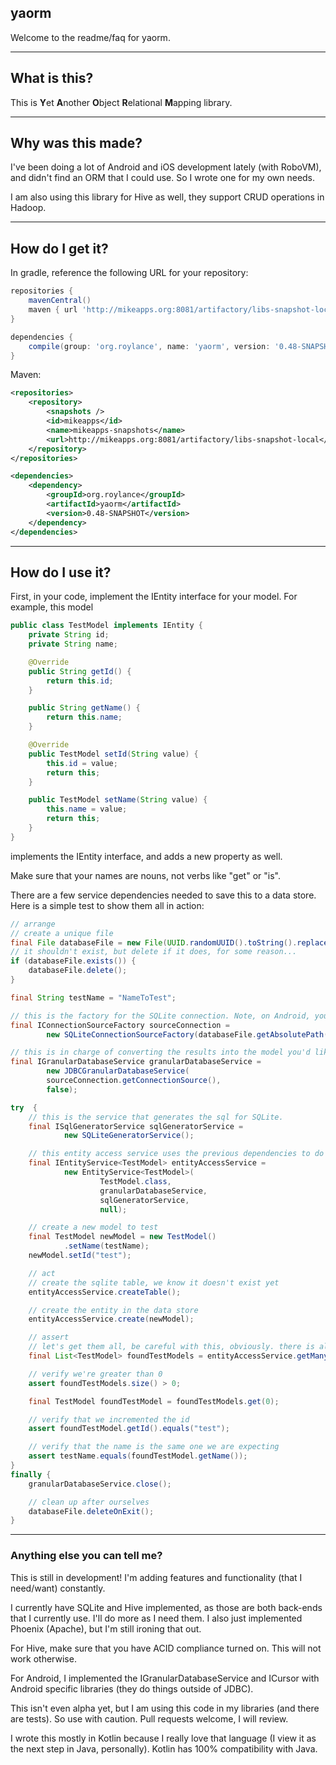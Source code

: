## yaorm

Welcome to the readme/faq for yaorm.


***


## What is this?

This is **Y**et **A**nother **O**bject **R**elational **M**apping library. 


***


## Why was this made?

I've been doing a lot of Android and iOS development lately (with RoboVM), and didn't find an ORM that I could use. So I wrote one for my own needs.

I am also using this library for Hive as well, they support CRUD operations in Hadoop.


***


## How do I get it?


In gradle, reference the following URL for your repository:
```groovy
repositories {
    mavenCentral()
    maven { url 'http://mikeapps.org:8081/artifactory/libs-snapshot-local' }
}

dependencies {
    compile(group: 'org.roylance', name: 'yaorm', version: '0.48-SNAPSHOT')
}
```

Maven:
```xml
<repositories>
    <repository>
        <snapshots />
        <id>mikeapps</id>
        <name>mikeapps-snapshots</name>
        <url>http://mikeapps.org:8081/artifactory/libs-snapshot-local</url>
    </repository>
</repositories>

<dependencies>
    <dependency>
        <groupId>org.roylance</groupId>
        <artifactId>yaorm</artifactId>
        <version>0.48-SNAPSHOT</version>
    </dependency>
</dependencies>
```


***

## How do I use it?


First, in your code, implement the IEntity interface for your model. For example, this model

```java
public class TestModel implements IEntity {
    private String id;
    private String name;

    @Override
    public String getId() {
        return this.id;
    }

    public String getName() {
        return this.name;
    }

    @Override
    public TestModel setId(String value) {
        this.id = value;
        return this;
    }

    public TestModel setName(String value) {
        this.name = value;
        return this;
    }
}
```

implements the IEntity interface, and adds a new property as well. 

Make sure that your names are nouns, not verbs like "get" or "is".

There are a few service dependencies needed to save this to a data store. Here is a simple test to show them all in action:

```java
// arrange
// create a unique file
final File databaseFile = new File(UUID.randomUUID().toString().replace("-", ""));
// it shouldn't exist, but delete if it does, for some reason...
if (databaseFile.exists()) {
    databaseFile.delete();
}

final String testName = "NameToTest";

// this is the factory for the SQLite connection. Note, on Android, you can implement this interface and hook it in
final IConnectionSourceFactory sourceConnection =
        new SQLiteConnectionSourceFactory(databaseFile.getAbsolutePath());

// this is in charge of converting the results into the model you'd like. Using JDBC for now, but on Android, just implement this interface
final IGranularDatabaseService granularDatabaseService =
        new JDBCGranularDatabaseService(
        sourceConnection.getConnectionSource(),
        false);

try  {
    // this is the service that generates the sql for SQLite.
    final ISqlGeneratorService sqlGeneratorService =
            new SQLiteGeneratorService();

    // this entity access service uses the previous dependencies to do common CRUD operations against the data store
    final IEntityService<TestModel> entityAccessService =
            new EntityService<TestModel>(
                    TestModel.class,
                    granularDatabaseService,
                    sqlGeneratorService,
                    null);

    // create a new model to test
    final TestModel newModel = new TestModel()
            .setName(testName);
    newModel.setId("test");

    // act
    // create the sqlite table, we know it doesn't exist yet
    entityAccessService.createTable();

    // create the entity in the data store
    entityAccessService.create(newModel);

    // assert
    // let's get them all, be careful with this, obviously. there is also a filtering method
    final List<TestModel> foundTestModels = entityAccessService.getMany(1000);

    // verify we're greater than 0
    assert foundTestModels.size() > 0;

    final TestModel foundTestModel = foundTestModels.get(0);

    // verify that we incremented the id
    assert foundTestModel.getId().equals("test");

    // verify that the name is the same one we are expecting
    assert testName.equals(foundTestModel.getName());
}
finally {
    granularDatabaseService.close();

    // clean up after ourselves
    databaseFile.deleteOnExit();
}
```


***

### Anything else you can tell me?

This is still in development! I'm adding features and functionality (that I need/want) constantly.

I currently have SQLite and Hive implemented, as those are both back-ends that I currently use. I'll do more as I need them. I also just implemented Phoenix (Apache), but I'm still ironing that out.

For Hive, make sure that you have ACID compliance turned on. This will not work otherwise.

For Android, I implemented the IGranularDatabaseService and ICursor with Android specific libraries (they do things outside of JDBC).

This isn't even alpha yet, but I am using this code in my libraries (and there are tests). So use with caution. Pull requests welcome, I will review. 

I wrote this mostly in Kotlin because I really love that language (I view it as the next step in Java, personally). Kotlin has 100% compatibility with Java.